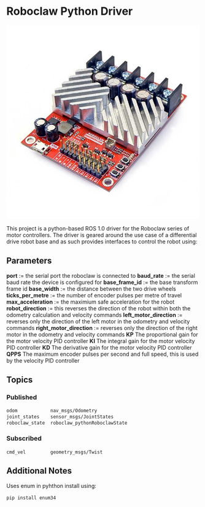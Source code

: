 # Roboclaw Python Driver

![LD19](images/roboclaw.jpeg)

This project is a python-based ROS 1.0 driver for the Roboclaw series of motor controllers. The driver is geared around the use case of a differential drive robot base and as such provides interfaces to control the robot using:

## Parameters

**port** := the serial port the roboclaw is connected to
**baud_rate** := the serial baud rate the device is configured for
**base_frame_id** := the base transform frame id
**base_width** := the distance between the two drive wheels
**ticks_per_metre** := the number of encoder pulses per metre of travel
**max_acceleration** := the maximium safe acceleration for the robot
**robot_direction** := this reverses the direction of the robot within both the odometry calculation and velocity commands
**left_motor_direction** := reverses only the direction of the left motor in the odometry and velocity commands
**right_motor_direction** := reverses only the direction of the right motor in the odometry and velocity commands
**KP** The proportional gain for the motor velocity PID controller
**KI** The integral gain for the motor velocity PID controller
**KD** The derivative gain for the motor velocity PID controller
**QPPS** The maximum encoder pulses per second and full speed, this is used by the velocity PID controller

## Topics

### Published

```
odom            nav_msgs/Odometry
joint_states    sensor_msgs/JointStates
roboclaw_state  roboclaw_pythonRoboclawState
```

### Subscribed

```
cmd_vel         geometry_msgs/Twist
```

## Additional Notes

Uses enum in pyhthon install using:

```
pip install enum34
```

